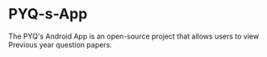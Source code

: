 # PYQ-s-App
The PYQ's Android App is an open-source project that allows users to view Previous year question papers.
